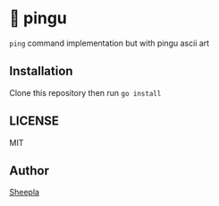 # 🐧 pingu

`ping` command implementation but with pingu ascii art

## Installation

Clone this repository then run `go install`

## LICENSE

MIT

## Author

[Sheepla](https://github.com/sheepla)

